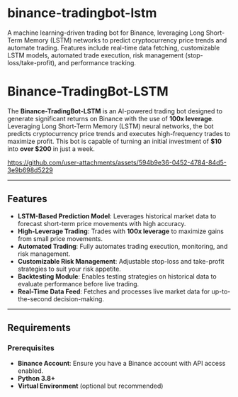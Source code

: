 # binance-tradingbot-lstm
A machine learning-driven trading bot for Binance, leveraging Long Short-Term Memory (LSTM) networks to predict cryptocurrency price trends and automate trading. Features include real-time data fetching, customizable LSTM models, automated trade execution, risk management (stop-loss/take-profit), and performance tracking. 


# Binance-TradingBot-LSTM

The **Binance-TradingBot-LSTM** is an AI-powered trading bot designed to generate significant returns on Binance with the use of **100x leverage**. Leveraging Long Short-Term Memory (LSTM) neural networks, the bot predicts cryptocurrency price trends and executes high-frequency trades to maximize profit. This bot is capable of turning an initial investment of **$10** into **over $200** in just a week.

https://github.com/user-attachments/assets/594b9e36-0452-4784-84d5-3e9b698d5229

---

## Features

- **LSTM-Based Prediction Model**: Leverages historical market data to forecast short-term price movements with high accuracy.
- **High-Leverage Trading**: Trades with **100x leverage** to maximize gains from small price movements.
- **Automated Trading**: Fully automates trading execution, monitoring, and risk management.
- **Customizable Risk Management**: Adjustable stop-loss and take-profit strategies to suit your risk appetite.
- **Backtesting Module**: Enables testing strategies on historical data to evaluate performance before live trading.
- **Real-Time Data Feed**: Fetches and processes live market data for up-to-the-second decision-making.

---

## Requirements

### Prerequisites

- **Binance Account**: Ensure you have a Binance account with API access enabled.
- **Python 3.8+**
- **Virtual Environment** (optional but recommended)

